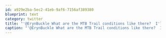 ```yaml
---
id: a929e2ba-5ec2-41eb-9af6-7156af389380
blueprint: text
category: twitter
title: "'@ErynBuckle What are the MTB Trail conditions like there?  I'll be @ The Banff Centre for May Long"
caption: "'@ErynBuckle What are the MTB Trail conditions like there?  I'll be @ The Banff Centre for May Long"
---
```


